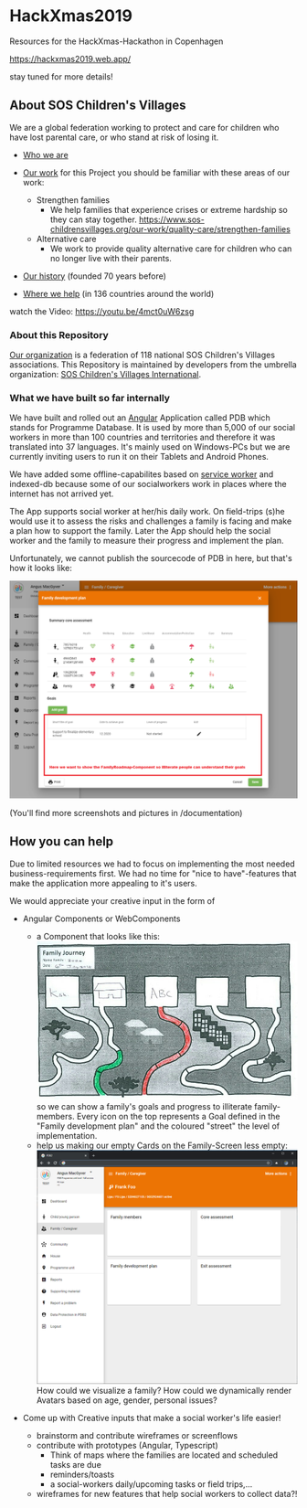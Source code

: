 # HackXmas2019
Resources for the HackXmas-Hackathon in Copenhagen

https://hackxmas2019.web.app/

stay tuned for more details!


## About SOS Children's Villages
We are a global federation working to protect and care for children who have lost parental care, or who stand at risk of losing it.

- [Who we are](https://www.sos-childrensvillages.org/who-we-are) 
- [Our work](https://www.sos-childrensvillages.org/our-work)
    for this Project you should be familiar with these areas of our work:
    - Strengthen families
        - We help families that experience crises or extreme hardship so they can stay together.
        https://www.sos-childrensvillages.org/our-work/quality-care/strengthen-families
    - Alternative care
        - We work to provide quality alternative care for children who can no longer live with their parents.

- [Our history](https://www.sos-childrensvillages.org/who-we-are/history) (founded 70 years before)
- [Where we help](https://www.sos-childrensvillages.org/where-we-help) (in 136 countries around the world)

watch the Video: https://youtu.be/4mct0uW6zsg

### About this Repository
[Our organization](https://www.sos-childrensvillages.org/organisation) is a federation of 118 national SOS Children's Villages associations. This Repository is maintained by developers from the umbrella organization: [SOS Children's Villages International](https://www.sos-childrensvillages.org/).

### What we have built so far internally
We have built and rolled out an [Angular](https://angular.io/) Application called PDB which stands for Programme Database. It is used by more than 5,000 of our social workers in more than 100 countries and territories and therefore it was translated into 37 languages. It's mainly used on Windows-PCs but we are currently inviting users to run it on their Tablets and Android Phones.

We have added some offline-capabilites based on [service worker](https://angular.io/guide/service-worker-getting-started) and indexed-db because some of our socialworkers work in places where the internet has not arrived yet.

The App supports social worker at her/his daily work. On field-trips (s)he would use it to assess the risks and challenges a family is facing and make a plan how to support the family. Later the App should help the social worker and the family to measure their progress and implement the plan.

Unfortunately, we cannot publish the sourcecode of PDB in here, but that's how it looks like:

![screenshot](./components/FamilyRoadmap/FamilyDevelopmentPlan-With1Goal.png)

(You'll find more screenshots and pictures in /documentation)

## How you can help

Due to limited resources we had to focus on implementing the most needed business-requirements first. We had no time for "nice to have"-features that make the application more appealing to it's users.

We would appreciate your creative input in the form of
- Angular Components or WebComponents
    - a Component that looks like this: ![roadmapPrintout](./documentation/images/FamilyRoadmap-hand-coloured.jpg) so we can show a family's goals and progress to illiterate family-members.
    Every icon on the top represents a Goal defined in the "Family development plan" and the coloured "street" the level of implementation.
    - help us making our empty Cards on the Family-Screen less empty: ![screenshotFamilyScreen](./documentation/screenshots-pdb2/2_PDB-screenshot-FamilyOverview.png) How could we visualize a family? How could we dynamically render Avatars based on age, gender, personal issues?
    
- Come up with Creative inputs that make a social worker's life easier!
    - brainstorm and contribute wireframes or screenflows
    - contribute with prototypes (Angular, Typescript)
        - Think of maps where the families are located and scheduled tasks are due
        - reminders/toasts
        - a social-workers daily/upcoming tasks or field trips,...
    - wireframes for new features that help social workers to collect data?!
